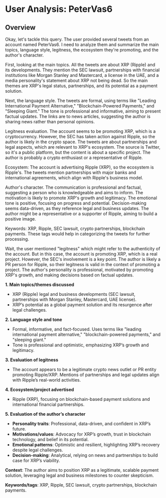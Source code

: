 # User Analysis: PeterVas6

## Overview

<think>
Okay, let's tackle this query. The user provided several tweets from an account named PeterVas6. I need to analyze them and summarize the main topics, language style, legitness, the ecosystem they're promoting, and the author's character.

First, looking at the main topics. All the tweets are about XRP (Ripple) and its developments. They mention the SEC lawsuit, partnerships with financial institutions like Morgan Stanley and Mastercard, a license in the UAE, and a media personality's statement about XRP not being dead. So the main themes are XRP's legal status, partnerships, and its potential as a payment solution.

Next, the language style. The tweets are formal, using terms like "Leading International Payment Alternative," "Blockchain-Powered Payments," and "Sleeping Giant." The tone is professional and informative, aiming to present factual updates. The links are to news articles, suggesting the author is sharing news rather than personal opinions.

Legitness evaluation. The account seems to be promoting XRP, which is a cryptocurrency. However, the SEC has taken action against Ripple, so the author is likely in the crypto space. The tweets are about partnerships and legal aspects, which are relevant to XRP's ecosystem. The source is Twitter, so it's a public platform, but the content is about a specific project. The author is probably a crypto enthusiast or a representative of Ripple.

Ecosystem: The account is advertising Ripple (XRP), so the ecosystem is Ripple's. The tweets mention partnerships with major banks and international agreements, which align with Ripple's business model.

Author's character. The communication is professional and factual, suggesting a person who is knowledgeable and aims to inform. The motivation is likely to promote XRP's growth and legitimacy. The emotional tone is positive, focusing on progress and potential. Decision-making seems data-driven, as they reference legal and business updates. The author might be a representative or a supporter of Ripple, aiming to build a positive image.

Keywords: XRP, Ripple, SEC lawsuit, crypto partnerships, blockchain payments. These tags would help in categorizing the tweets for further processing.

Wait, the user mentioned "legitness" which might refer to the authenticity of the account. But in this case, the account is promoting XRP, which is a real project. However, the SEC's involvement is a key point. The author is likely a PR person for Ripple, so their legitness is valid in the context of promoting a project. The author's personality is professional, motivated by promoting XRP's growth, and making decisions based on factual updates.
</think>

**1. Main topics/themes discussed**  
- XRP (Ripple) legal and business developments (SEC lawsuit, partnerships with Morgan Stanley, Mastercard, UAE license).  
- XRP’s potential as a global payment solution and its resurgence after legal challenges.  

**2. Language style and tone**  
- Formal, informative, and fact-focused. Uses terms like "leading international payment alternative," "blockchain-powered payments," and "sleeping giant."  
- Tone is professional and optimistic, emphasizing XRP’s growth and legitimacy.  

**3. Evaluation of legitness**  
- The account appears to be a legitimate crypto news outlet or PR entity promoting Ripple/XRP. Mentions of partnerships and legal updates align with Ripple’s real-world activities.  

**4. Ecosystem/project advertised**  
- Ripple (XRP), focusing on blockchain-based payment solutions and international financial partnerships.  

**5. Evaluation of the author’s character**  
- **Personality traits**: Professional, data-driven, and confident in XRP’s future.  
- **Motivations/values**: Advocacy for XRP’s growth, trust in blockchain technology, and belief in its potential.  
- **Emotional patterns**: Optimistic and resilient, highlighting XRP’s recovery despite legal challenges.  
- **Decision-making**: Analytical, relying on news and partnerships to build case for XRP’s viability.  

**Context**: The author aims to position XRP as a legitimate, scalable payment solution, leveraging legal and business milestones to counter skepticism.  

**Keywords/tags**: XRP, Ripple, SEC lawsuit, crypto partnerships, blockchain payments.